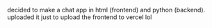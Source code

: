 decided to make a chat app in html (frontend) and python (backend).
uploaded it just to upload the frontend to vercel lol
